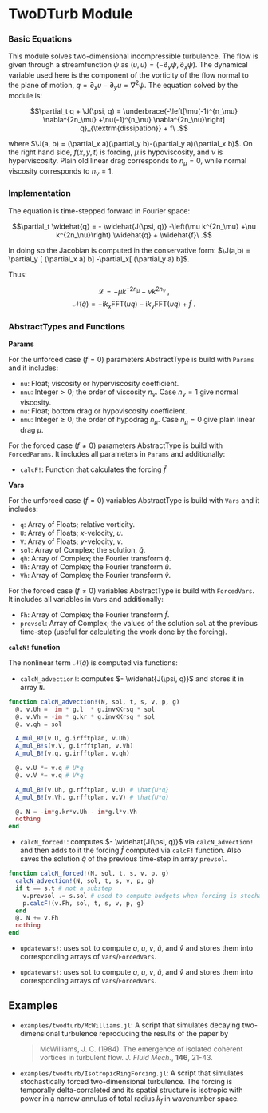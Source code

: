 # TwoDTurb Module

```math
\newcommand{\J}{\mathsf{J}}
```

### Basic Equations

This module solves two-dimensional incompressible turbulence. The flow is given
through a streamfunction $\psi$ as $(u,\upsilon) = (-\partial_y\psi, \partial_x\psi)$.
The dynamical variable used here is the component of the vorticity of the flow
normal to the plane of motion, $q=\partial_x \upsilon- \partial_y u = \nabla^2\psi$.
The equation solved by the module is:

$$\partial_t q + \J(\psi, q) = \underbrace{-\left[\mu(-1)^{n_\mu} \nabla^{2n_\mu}
+\nu(-1)^{n_\nu} \nabla^{2n_\nu}\right] q}_{\textrm{dissipation}} + f\ .$$

where $\J(a, b) = (\partial_x a)(\partial_y b)-(\partial_y a)(\partial_x b)$. On
the right hand side, $f(x,y,t)$ is forcing, $\mu$ is hypoviscosity, and $\nu$ is
hyperviscosity. Plain old linear drag corresponds to $n_{\mu}=0$, while normal
viscosity corresponds to $n_{\nu}=1$.

### Implementation

The equation is time-stepped forward in Fourier space:

$$\partial_t \widehat{q} = - \widehat{J(\psi, q)} -\left(\mu k^{2n_\mu}
+\nu k^{2n_\nu}\right) \widehat{q}  + \widehat{f}\ .$$

In doing so the Jacobian is computed in the conservative form: $\J(a,b) =
\partial_y [ (\partial_x a) b] -\partial_x[ (\partial_y a) b]$.

Thus:

$$\mathcal{L} = -\mu k^{-2n_\mu} - \nu k^{2n_\nu}\ ,$$
$$\mathcal{N}(\widehat{q}) = - \mathrm{i}k_x \mathrm{FFT}(u q)-
	\mathrm{i}k_y \mathrm{FFT}(\upsilon q) + \widehat{f}\ .$$


### AbstractTypes and Functions

**Params**

For the unforced case ($f=0$) parameters AbstractType is build with `Params` and it includes:
- `nu`:   Float; viscosity or hyperviscosity coefficient.
- `nnu`: Integer$>0$; the order of viscosity $n_\nu$. Case $n_\nu=1$ give normal viscosity.
- `mu`: Float; bottom drag or hypoviscosity coefficient.
- `nmu`: Integer$\ge 0$; the order of hypodrag $n_\mu$. Case $n_\mu=0$ give plain linear drag $\mu$.

For the forced case ($f\ne 0$) parameters AbstractType is build with `ForcedParams`. It includes all parameters in `Params` and additionally:
- `calcF!`: Function that calculates the forcing $\widehat{f}$


**Vars**

For the unforced case ($f=0$) variables AbstractType is build with `Vars` and it includes:
- `q`: Array of Floats; relative vorticity.
- `U`: Array of Floats; $x$-velocity, $u$.
- `V`: Array of Floats; $y$-velocity, $v$.
- `sol`: Array of Complex; the solution, $\widehat{q}$.
- `qh`: Array of Complex; the Fourier transform $\widehat{q}$.
- `Uh`: Array of Complex; the Fourier transform $\widehat{u}$.
- `Vh`: Array of Complex; the Fourier transform $\widehat{v}$.

For the forced case ($f\ne 0$) variables AbstractType is build with `ForcedVars`. It includes all variables in `Vars` and additionally:
- `Fh`: Array of Complex; the Fourier transform $\widehat{f}$.
- `prevsol`: Array of Complex; the values of the solution `sol` at the previous time-step (useful for calculating the work done by the forcing).



**`calcN!` function**

The nonlinear term $\mathcal{N}(\widehat{q})$ is computed via functions:

- `calcN_advection!`: computes $- \widehat{J(\psi, q)}$ and stores it in array `N`.

```julia
function calcN_advection!(N, sol, t, s, v, p, g)
  @. v.Uh =  im * g.l  * g.invKKrsq * sol
  @. v.Vh = -im * g.kr * g.invKKrsq * sol
  @. v.qh = sol

  A_mul_B!(v.U, g.irfftplan, v.Uh)
  A_mul_B!s(v.V, g.irfftplan, v.Vh)
  A_mul_B!(v.q, g.irfftplan, v.qh)

  @. v.U *= v.q # U*q
  @. v.V *= v.q # V*q

  A_mul_B!(v.Uh, g.rfftplan, v.U) # \hat{U*q}
  A_mul_B!(v.Vh, g.rfftplan, v.V) # \hat{U*q}

  @. N = -im*g.kr*v.Uh - im*g.l*v.Vh
  nothing
end
```

- `calcN_forced!`: computes $- \widehat{J(\psi, q)}$ via `calcN_advection!` and then adds to it the forcing $\widehat{f}$ computed via `calcF!` function. Also saves the solution $\widehat{q}$ of the previous time-step in array `prevsol`.

```julia
function calcN_forced!(N, sol, t, s, v, p, g)
  calcN_advection!(N, sol, t, s, v, p, g)
  if t == s.t # not a substep
    v.prevsol .= s.sol # used to compute budgets when forcing is stochastic
    p.calcF!(v.Fh, sol, t, s, v, p, g)
  end
  @. N += v.Fh
  nothing
end
```
- `updatevars!`: uses `sol` to compute $q$, $u$, $v$, $\widehat{u}$, and $\widehat{v}$ and stores them into corresponding arrays of `Vars`/`ForcedVars`.

- `updatevars!`: uses `sol` to compute $q$, $u$, $v$, $\widehat{u}$, and $\widehat{v}$ and stores them into corresponding arrays of `Vars`/`ForcedVars`.


## Examples

- `examples/twodturb/McWilliams.jl`: A script that simulates decaying two-dimensional turbulence reproducing the results of the paper by

  > McWilliams, J. C. (1984). The emergence of isolated coherent vortices in turbulent flow. *J. Fluid Mech.*, **146**, 21-43.

- `examples/twodturb/IsotropicRingForcing.jl`: A script that simulates stochastically forced two-dimensional turbulence. The forcing is temporally delta-corraleted and its spatial structure is isotropic with power in a narrow annulus of total radius $k_f$ in wavenumber space.
